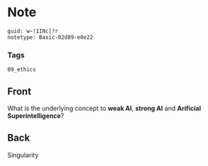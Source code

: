 # Note
```
guid: w~!1INc[?r
notetype: Basic-02d89-e0e22
```

### Tags
```
09_ethics
```

## Front
What is the underlying concept to <b>weak AI</b>, <b>strong AI</b>
and <b>Arificial Superintelligence</b>?

## Back
Singularity
